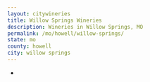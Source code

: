 ```yaml
---
layout: citywineries
title: Willow Springs Wineries
description: Wineries in Willow Springs, MO
permalink: /mo/howell/willow-springs/
state: mo
county: howell
city: willow springs
---
```

-
